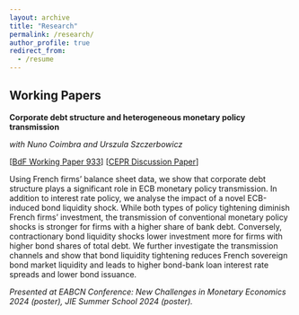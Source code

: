 ```yaml
---
layout: archive
title: "Research"
permalink: /research/
author_profile: true
redirect_from:
  - /resume
---
```


## Working Papers

**Corporate debt structure and heterogeneous monetary policy transmission**

_with Nuno Coimbra and Urszula Szczerbowicz_

[<a href="https://www.banque-france.fr/en/publications-and-statistics/publications/corporate-debt-structure-and-heterogeneous-monetary-policy-transmission">BdF Working Paper 933</a>] [<a href="https://cepr.org/publications/dp18787">CEPR Discussion Paper</a>]

Using French firms’ balance sheet data, we show that corporate debt structure plays a significant role in ECB monetary policy transmission. In addition to interest rate policy, we analyse the impact of a novel ECB-induced bond liquidity shock. While both types of policy tightening diminish French firms’ investment, the transmission of conventional monetary policy shocks is stronger for firms with a higher share of bank debt. Conversely, contractionary bond liquidity shocks lower investment more for firms with higher bond shares of total debt. We further investigate the transmission channels and show that bond liquidity tightening reduces French sovereign bond market liquidity and leads to higher bond-bank loan interest rate spreads and lower bond issuance.

_Presented at EABCN Conference: New Challenges in Monetary Economics 2024 (poster), JIE Summer School 2024 (poster)._